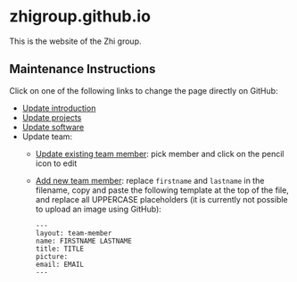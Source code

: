 zhigroup.github.io
==================

This is the website of the Zhi group.

Maintenance Instructions
------------------------

Click on one of the following links to change the page directly on GitHub:

- [Update introduction](https://github.com/ZhiGroup/quantgen.github.io/edit/master/_includes/introduction.md)
- [Update projects](https://github.com/ZhiGroup/quantgen.github.io/edit/master/_includes/projects.md)
- [Update software](https://github.com/ZhiGroup/quantgen.github.io/edit/master/_includes/software.md)
- Update team:
    - [Update existing team member](https://github.com/ZhiGroup/quantgen.github.io/tree/master/_team): pick member and click on the pencil icon to edit
    - [Add new team member](https://github.com/ZhiGroup/zhigroup.github.io/new/master/_team?filename=firstname-lastname.md): replace `firstname` and `lastname` in the filename, copy and paste the following template at the top of the file, and replace all UPPERCASE placeholders (it is currently not possible to upload an image using GitHub):

        ```
        ---
        layout: team-member
        name: FIRSTNAME LASTNAME
        title: TITLE
        picture: 
        email: EMAIL
        ---
        ```
